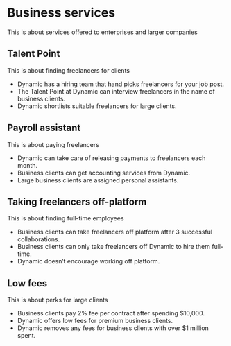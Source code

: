 # Business services

This is about services offered to enterprises and larger companies

## Talent Point

This is about finding freelancers for clients

- Dynamic has a hiring team that hand picks freelancers for your job post.
- The Talent Point at Dynamic can interview freelancers in the name of business clients.
- Dynamic shortlists suitable freelancers for large clients.

## Payroll assistant

This is about paying freelancers

- Dynamic can take care of releasing payments to freelancers each month.
- Business clients can get accounting services from Dynamic.
- Large business clients are assigned personal assistants.

## Taking freelancers off-platform

This is about finding full-time employees

- Business clients can take freelancers off platform after 3 successful collaborations.
- Business clients can only take freelancers off Dynamic to hire them full-time.
- Dynamic doesn’t encourage working off platform.

## Low fees

This is about perks for large clients

- Business clients pay 2% fee per contract after spending $10,000.
- Dynamic offers low fees for premium business clients.
- Dynamic removes any fees for business clients with over $1 million spent.